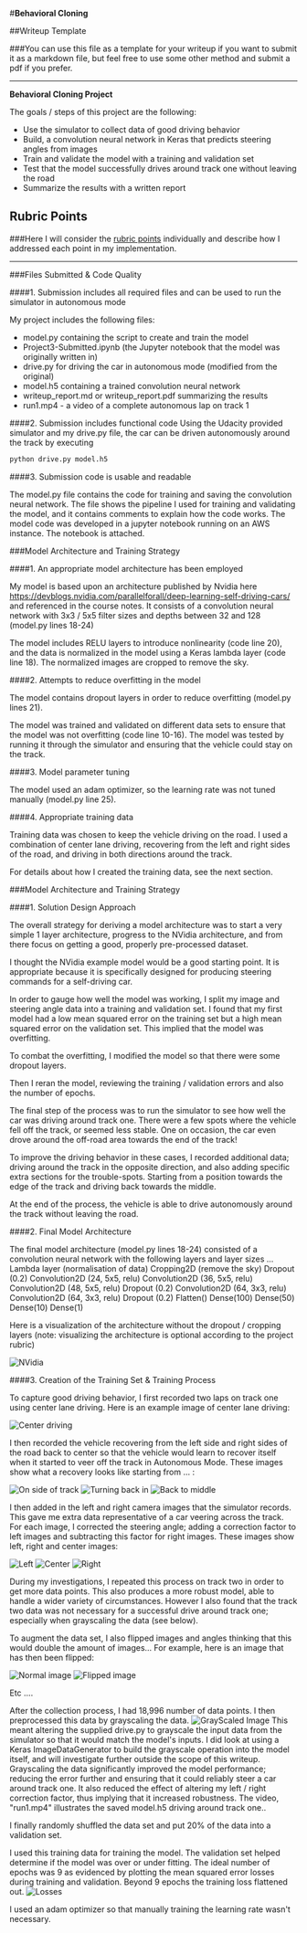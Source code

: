 #**Behavioral Cloning** 

##Writeup Template

###You can use this file as a template for your writeup if you want to submit it as a markdown file, but feel free to use some other method and submit a pdf if you prefer.

---

**Behavioral Cloning Project**

The goals / steps of this project are the following:
* Use the simulator to collect data of good driving behavior
* Build, a convolution neural network in Keras that predicts steering angles from images
* Train and validate the model with a training and validation set
* Test that the model successfully drives around track one without leaving the road
* Summarize the results with a written report


[//]: # (Image References)

[image1]: ./examples/ModelVisualisation.png "Model Visualization"
[image2]: ./examples/GrayScaling.png "Grayscaling"
[image3]: ./examples/recovery1.jpg "Recovery Image"
[image4]: ./examples/recovery2.jpg "Recovery Image"
[image5]: ./examples/recovery3.jpg "Recovery Image"
[image6]: ./examples/NotFlipped.jpg "Normal Image"
[image7]: ./examples/Flipped.jpg "Flipped Image"
[image8]: ./examples/Left.jpg "Left Image"
[image9]: ./examples/Center.jpg "Center Image"
[image10]: ./examples/Right.jpg "Right Image"
[image11]: ./examples/Losses.png "Losses"

## Rubric Points
###Here I will consider the [rubric points](https://review.udacity.com/#!/rubrics/432/view) individually and describe how I addressed each point in my implementation.  

---
###Files Submitted & Code Quality

####1. Submission includes all required files and can be used to run the simulator in autonomous mode

My project includes the following files:
* model.py containing the script to create and train the model
* Project3-Submitted.ipynb (the Jupyter notebook that the model was originally written in)
* drive.py for driving the car in autonomous mode (modified from the original)
* model.h5 containing a trained convolution neural network 
* writeup_report.md or writeup_report.pdf summarizing the results
* run1.mp4 - a video of a complete autonomous lap on track 1 

####2. Submission includes functional code
Using the Udacity provided simulator and my drive.py file, the car can be driven autonomously around the track by executing 
```sh
python drive.py model.h5
```

####3. Submission code is usable and readable

The model.py file contains the code for training and saving the convolution neural network. The file shows the pipeline I used for training and validating the model, and it contains comments to explain how the code works.
The model code was developed in a jupyter notebook running on an AWS instance. The notebook is attached.

###Model Architecture and Training Strategy

####1. An appropriate model architecture has been employed

My model is based upon an architecture published by Nvidia here
https://devblogs.nvidia.com/parallelforall/deep-learning-self-driving-cars/
and referenced in the course notes.
It consists of a convolution neural network with 3x3 / 5x5 filter sizes and depths between 32 and 128 (model.py lines 18-24) 

The model includes RELU layers to introduce nonlinearity (code line 20), and the data is normalized in the model using a Keras lambda layer (code line 18). The normalized images are cropped to remove the sky. 

####2. Attempts to reduce overfitting in the model

The model contains dropout layers in order to reduce overfitting (model.py lines 21). 

The model was trained and validated on different data sets to ensure that the model was not overfitting (code line 10-16). The model was tested by running it through the simulator and ensuring that the vehicle could stay on the track.

####3. Model parameter tuning

The model used an adam optimizer, so the learning rate was not tuned manually (model.py line 25).

####4. Appropriate training data

Training data was chosen to keep the vehicle driving on the road. I used a combination of center lane driving, recovering from the left and right sides of the road, and driving in both directions around the track.

For details about how I created the training data, see the next section. 

###Model Architecture and Training Strategy

####1. Solution Design Approach

The overall strategy for deriving a model architecture was to start a very simple 1 layer architecture, progress to the NVidia architecture, and from there focus on getting a good, properly pre-processed dataset.

I thought the NVidia example model would be a good starting point. It is appropriate because it is specifically designed for producing steering commands for a self-driving car.

In order to gauge how well the model was working, I split my image and steering angle data into a training and validation set. I found that my first model had a low mean squared error on the training set but a high mean squared error on the validation set. This implied that the model was overfitting. 

To combat the overfitting, I modified the model so that there were some dropout layers.

Then I reran the model, reviewing the training / validation errors and also the number of epochs. 

The final step of the process was to run the simulator to see how well the car was driving around track one. There were a few spots where the vehicle fell off the track, or seemed less stable. One on occasion, the car even drove around the off-road area towards the end of the track! 

To improve the driving behavior in these cases, I recorded additional data; driving around the track in the opposite direction, and also adding specific extra sections for the trouble-spots. Starting from a position towards the edge of the track and driving back towards the middle.

At the end of the process, the vehicle is able to drive autonomously around the track without leaving the road.

####2. Final Model Architecture

The final model architecture (model.py lines 18-24) consisted of a convolution neural network with the following layers and layer sizes ...
Lambda layer (normalisation of data)
Cropping2D (remove the sky)
Dropout (0.2)
Convolution2D (24, 5x5, relu)
Convolution2D (36, 5x5, relu)
Convolution2D (48, 5x5, relu)
Dropout (0.2)
Convolution2D (64, 3x3, relu)
Convolution2D (64, 3x3, relu)
Dropout (0.2)
Flatten()
Dense(100)
Dense(50)
Dense(10)
Dense(1)

Here is a visualization of the architecture without the dropout / cropping layers (note: visualizing the architecture is optional according to the project rubric)

![NVidia][image1]

####3. Creation of the Training Set & Training Process

To capture good driving behavior, I first recorded two laps on track one using center lane driving. Here is an example image of center lane driving:

![Center driving][image2]

I then recorded the vehicle recovering from the left side and right sides of the road back to center so that the vehicle would learn to recover itself when it started to veer off the track in Autonomous Mode. These images show what a recovery looks like starting from ... :

![On side of track][image3]
![Turning back in][image4]
![Back to middle][image5]

I then added in the left and right camera images that the simulator records. This gave me extra data representative of a car veering across the track. For each image, I corrected the steering angle; adding a correction factor to left images and subtracting this factor for right images. These images show left, right and center images:

![Left][image8]
![Center][image9]
![Right][image10]

During my investigations, I repeated this process on track two in order to get more data points. This also produces a more robust model, able to handle a wider variety of circumstances. However I also found that the track two data was not necessary for a successful drive around track one; especially when grayscaling the data (see below).


To augment the data set, I also flipped images and angles thinking that this would double the amount of images... For example, here is an image that has then been flipped:

![Normal image][image6]
![Flipped image][image7]

Etc ....

After the collection process, I had 18,996 number of data points. I then preprocessed this data by grayscaling the data. 
![GrayScaled Image][image2]
This meant altering the supplied drive.py to grayscale the input data from the simulator so that it would match the model's inputs. I did look at using a Keras ImageDataGenerator to build the grayscale operation into the model itself, and will investigate further outside the scope of this writeup.
Grayscaling the data significantly improved the model performance; reducing the error further and ensuring that it could reliably steer a car around track one. It also reduced the effect of altering my left / right correction factor, thus implying that it increased robustness. 
The video, "run1.mp4" illustrates the saved model.h5 driving around track one..

I finally randomly shuffled the data set and put 20% of the data into a validation set. 

I used this training data for training the model. The validation set helped determine if the model was over or under fitting. The ideal number of epochs was 9 as evidenced by plotting the mean squared error losses during training and validation. Beyond 9 epochs the training loss flattened out. 
![Losses][image11]

I used an adam optimizer so that manually training the learning rate wasn't necessary.
